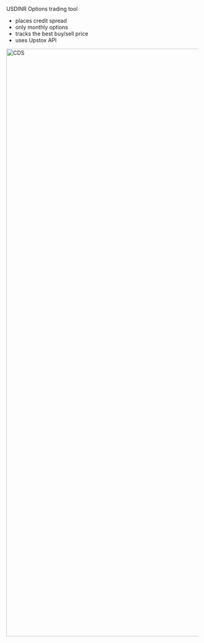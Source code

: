 USDINR Options trading tool

- places credit spread
- only monthly options
- tracks the best buy/sell price
- uses Upstox API
  

<img width="1537" alt="CDS" src="https://github.com/TrakBit/CDS/assets/3825401/5b83f0b3-829d-4214-a050-a9d7cf1d7b85">
